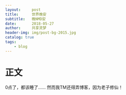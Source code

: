 ```yaml
---
layout:     post
title:      世界晚安
subtitle:   晚NMD安
date:       2018-05-27
author:     共享灵梦
header-img: img/post-bg-2015.jpg
catalog: true
tags:
    - blog
---
```

# 正文
0点了，都该睡了……
然而我TM还得弄博客，因为老子修仙！
